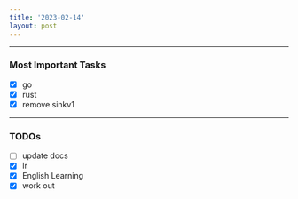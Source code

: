 ```yaml
---
title: '2023-02-14'
layout: post
---
```


---
### Most Important Tasks

- [x] go
- [x] rust
- [x] remove sinkv1

---

### TODOs
- [ ] update docs
- [x] lr
- [x] English Learning
- [x] work out
